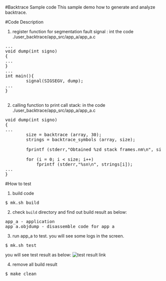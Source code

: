 #Backtrace Sample code
This sample demo how to generate and analyze backtrace.

#Code Description
1. register function for segmentation fault signal : int the code ./user_backtrace/app_src/app_a/app_a.c
<pre>
...
void dump(int signo)
{
...
}
...
int main(){
        signal(SIGSEGV, dump);
...
}

</pre>

2. calling function to print call stack: in the code ./user_backtrace/app_src/app_a/app_a.c
<pre>
void dump(int signo)
{
...
        size = backtrace (array, 30);
        strings = backtrace_symbols (array, size);
 
        fprintf (stderr,"Obtained %zd stack frames.nm\n", size);
 
        for (i = 0; i < size; i++)
            fprintf (stderr,"%sn\n", strings[i]);
...
}
</pre>
    

#How to test
1. build code
<pre>$ mk.sh build</pre>

2. check `build` directory and find out build result as below: 
<pre>
app_a - application
app_a.objdump - disassemble code for app_a
</pre>

3. run app_a to test. you will see some logs in the screen.
<pre>$ mk.sh test </pre>
you will see test result as below:
![test result link](http://139.162.35.49/image/Linux-Programming/user_backtrace_20160407.png)

4. remove all build result
<pre>$ make clean</pre> 


